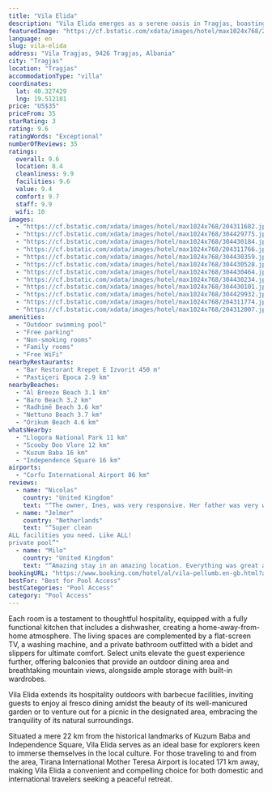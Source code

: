 ```yaml
---
title: "Vila Elida"
description: "Vila Elida emerges as a serene oasis in Tragjas, boasting a stunning pool that offers panoramic views of the surrounding landscape."
featuredImage: "https://cf.bstatic.com/xdata/images/hotel/max1024x768/204311682.jpg?k=40f287da2ded9f35d576595255c7f6d210f9649bfc6b94380ec6afa2cc6cca04&o=&hp=1"
language: en
slug: vila-elida
address: "Vila Tragjas, 9426 Tragjas, Albania"
city: "Tragjas"
location: "Tragjas"
accommodationType: "villa"
coordinates:
  lat: 40.327429
  lng: 19.512181
price: "US$35"
priceFrom: 35
starRating: 3
rating: 9.6
ratingWords: "Exceptional"
numberOfReviews: 35
ratings:
  overall: 9.6
  location: 8.4
  cleanliness: 9.9
  facilities: 9.6
  value: 9.4
  comfort: 9.7
  staff: 9.9
  wifi: 10
images:
  - "https://cf.bstatic.com/xdata/images/hotel/max1024x768/204311682.jpg?k=40f287da2ded9f35d576595255c7f6d210f9649bfc6b94380ec6afa2cc6cca04&o=&hp=1"
  - "https://cf.bstatic.com/xdata/images/hotel/max1024x768/304429775.jpg?k=8caa9216e7a0541b1026b8d14429ab09c26ebe887963ff9da2effe934d16ceec&o=&hp=1"
  - "https://cf.bstatic.com/xdata/images/hotel/max1024x768/304430184.jpg?k=8e8d3a9b028daec8e1833c894d1d62b541b031cdd4a776b73138938381294080&o=&hp=1"
  - "https://cf.bstatic.com/xdata/images/hotel/max1024x768/204311766.jpg?k=ecfe68aed824c46b72fa2208e31c0662fbcab2588a5aa2632d6af736e35af1ef&o=&hp=1"
  - "https://cf.bstatic.com/xdata/images/hotel/max1024x768/304430359.jpg?k=c76e2cd6b91d8c56e5bb6c6aeaab3fae1798afb5deb459760f42b8eb4ef4ebd5&o=&hp=1"
  - "https://cf.bstatic.com/xdata/images/hotel/max1024x768/304430528.jpg?k=e3fd0b392e4f6fa0f53979b14aace1d5567d5d862a89db8f115d16f67bc5b9af&o=&hp=1"
  - "https://cf.bstatic.com/xdata/images/hotel/max1024x768/304430464.jpg?k=780c8eac2a6f272e3b48d7691a244262e9abe88dc327b6e4a0d89aaa584e892c&o=&hp=1"
  - "https://cf.bstatic.com/xdata/images/hotel/max1024x768/304430234.jpg?k=2da7d51267b1a2bafa2b94d813ae1d2faf37a645f74398e841567f86b965994e&o=&hp=1"
  - "https://cf.bstatic.com/xdata/images/hotel/max1024x768/304430101.jpg?k=b0c9f0f36ce3f6259226edd0ae7a86d76261ab7ec738a560cd525e2a3c710ef2&o=&hp=1"
  - "https://cf.bstatic.com/xdata/images/hotel/max1024x768/304429932.jpg?k=33519e6a1bf72d6df43e07f4849c81b7dd65e20ba35f98eb2961fee471652584&o=&hp=1"
  - "https://cf.bstatic.com/xdata/images/hotel/max1024x768/204311774.jpg?k=39c2a6cbbf0ac6219ac56723723ebe093f5fb1f3cbb67bfadf378d859054d62d&o=&hp=1"
  - "https://cf.bstatic.com/xdata/images/hotel/max1024x768/204312007.jpg?k=21ea8a3ff42deaa0b539cb3cf2abdd824473b9743cfea06f3b0925715a58bd44&o=&hp=1"
amenities:
  - "Outdoor swimming pool"
  - "Free parking"
  - "Non-smoking rooms"
  - "Family rooms"
  - "Free WiFi"
nearbyRestaurants:
  - "Bar Restorant Rrepet E Izvorit 450 m"
  - "Pastiçeri Epoca 2.9 km"
nearbyBeaches:
  - "Al Breeze Beach 3.1 km"
  - "Baro Beach 3.2 km"
  - "Radhimë Beach 3.6 km"
  - "Nettuno Beach 3.7 km"
  - "Orikum Beach 4.6 km"
whatsNearby:
  - "Llogora National Park 11 km"
  - "Scooby Doo Vlore 12 km"
  - "Kuzum Baba 16 km"
  - "Independence Square 16 km"
airports:
  - "Corfu International Airport 86 km"
reviews:
  - name: "Nicolas"
    country: "United Kingdom"
    text: "“The owner, Ines, was very responsive. Her father was very welcoming and spoke a bit of English and Italian so we could communicate. The apartment is super clean and spacious. The views are beautiful and the swimming pool and garden are lovely too....”"
  - name: "Jelmer"
    country: "Netherlands"
    text: "“Super clean
ALL facilities you need. Like ALL!
private pool”"
  - name: "Milo"
    country: "United Kingdom"
    text: "“Amazing stay in an amazing location. Everything was great and the Villa was better than it looked in pictures.”"
bookingURL: "https://www.booking.com/hotel/al/vila-pellumb.en-gb.html?aid=8035640"
bestFor: "Best for Pool Access"
bestCategories: "Pool Access"
category: "Pool Access"
---
```


Each room is a testament to thoughtful hospitality, equipped with a fully functional kitchen that includes a dishwasher, creating a home-away-from-home atmosphere. The living spaces are complemented by a flat-screen TV, a washing machine, and a private bathroom outfitted with a bidet and slippers for ultimate comfort. Select units elevate the guest experience further, offering balconies that provide an outdoor dining area and breathtaking mountain views, alongside ample storage with built-in wardrobes.

Vila Elida extends its hospitality outdoors with barbecue facilities, inviting guests to enjoy al fresco dining amidst the beauty of its well-manicured garden or to venture out for a picnic in the designated area, embracing the tranquility of its natural surroundings.

Situated a mere 22 km from the historical landmarks of Kuzum Baba and Independence Square, Vila Elida serves as an ideal base for explorers keen to immerse themselves in the local culture. For those traveling to and from the area, Tirana International Mother Teresa Airport is located 171 km away, making Vila Elida a convenient and compelling choice for both domestic and international travelers seeking a peaceful retreat.